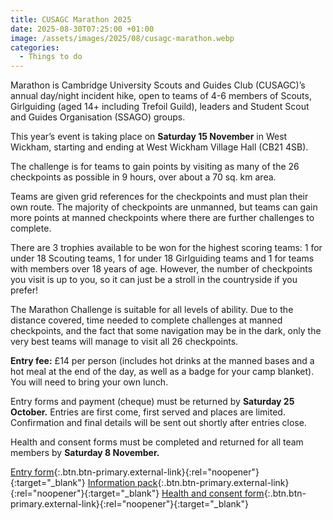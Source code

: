 ```yaml
---
title: CUSAGC Marathon 2025
date: 2025-08-30T07:25:00 +01:00
image: /assets/images/2025/08/cusagc-marathon.webp
categories:
  - Things to do
---
```

Marathon is Cambridge University Scouts and Guides Club (CUSAGC)’s annual day/night incident hike, open to teams of 4-6 members of Scouts, Girlguiding (aged 14+ including Trefoil Guild), leaders and Student Scout and Guides Organisation (SSAGO) groups.

This year’s event is taking place on **Saturday 15 November** in West Wickham, starting and ending at West Wickham Village Hall (CB21 4SB).

The challenge is for teams to gain points by visiting as many of the 26 checkpoints as possible in 9 hours, over about a 70 sq. km area.

Teams are given grid references for the checkpoints and must plan their own route. The majority of checkpoints are unmanned, but teams can gain more points at manned checkpoints where there are further challenges to complete.

There are 3 trophies available to be won for the highest scoring teams: 1 for under 18 Scouting teams, 1 for under 18 Girlguiding teams and 1 for teams with members over 18 years of age. However, the number of checkpoints you visit is up to you, so it can just be a stroll in the countryside if you prefer!

The Marathon Challenge is suitable for all levels of ability. Due to the distance covered, time needed to complete challenges at manned checkpoints, and the fact that some navigation may be in the dark, only the very best teams will manage to visit all 26 checkpoints.

**Entry fee:** £14 per person (includes hot drinks at the manned bases and a hot meal at the end of the day, as well as a badge for your camp blanket). You will need to bring your own lunch.

Entry forms and payment (cheque) must be returned by **Saturday 25 October.** Entries are first come, first served and places are limited. Confirmation and final details will be sent out shortly after entries close.

Health and consent forms must be completed and returned for all team members by **Saturday 8 November.**

[Entry form](https://docs.google.com/forms/d/e/1FAIpQLScNCGMZOO6fALzJ9Xbx_6tnGDEuDcB94f27DECb_fGgbs1wtA/viewform){:.btn.btn-primary.external-link}{:rel="noopener"}{:target="_blank"} [Information pack](https://docs.google.com/document/d/1e43aeeepzhGTCl7ZfTwEXGHhCkBVfRMQaG2M5ABAqKI/edit?tab=t.0#heading=h.6semfeghlev){:.btn.btn-primary.external-link}{:rel="noopener"}{:target="_blank"} [Health and consent form](https://docs.google.com/forms/d/e/1FAIpQLSdn1fwqjFOAGf-xe-lJAH9WGdmmV4ZXzr3Af9tDIuA0i3enng/viewform){:.btn.btn-primary.external-link}{:rel="noopener"}{:target="_blank"}
